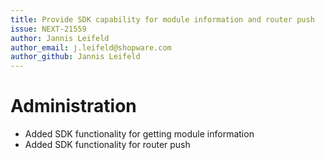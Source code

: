 ```yaml
---
title: Provide SDK capability for module information and router push
issue: NEXT-21559
author: Jannis Leifeld
author_email: j.leifeld@shopware.com
author_github: Jannis Leifeld
---
```

# Administration
* Added SDK functionality for getting module information 
* Added SDK functionality for router push 
